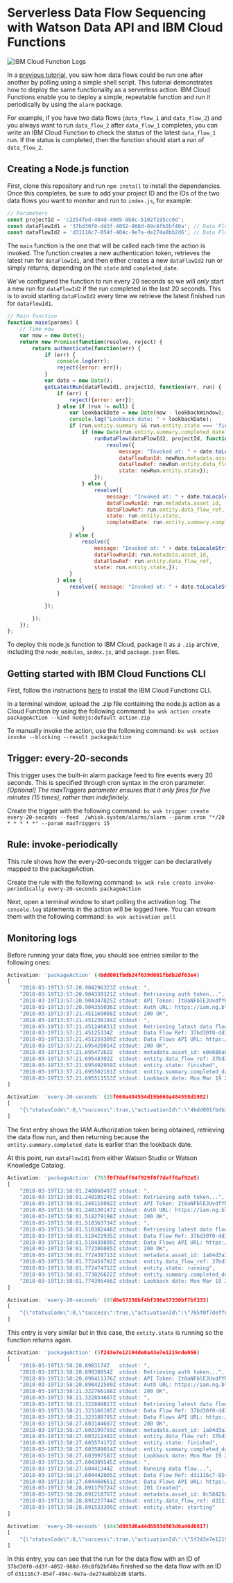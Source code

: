 # Serverless Data Flow Sequencing with Watson Data API and IBM Cloud Functions

![IBM Cloud Function Logs](https://github.ibm.com/DCummin3/data-flow-run-sequence-function/blob/master/images/IBMCloudFunctionLogs.JPG)

In a [previous tutorial](https://medium.com/ibm-watson/using-shell-scripts-to-control-data-flows-created-in-watson-applications-f7de2e265f1f), you saw how data flows could be run one after another by polling using a simple shell script. This tutorial demonstrates how to deploy the same functionality as a serverless action. IBM Cloud Functions enable you to deploy a simple, repeatable function and run it periodically by using the `alarm` package.

For example, if you have two data flows (`data_flow_1` and `data_flow_2`) and you always want to run `data_flow_2` after `data_flow_1` completes, you can write an IBM Cloud Function to check the status of the latest `data_flow_1` run. If the status is completed, then the function should start a run of `data_flow_2`.

## Creating a Node.js function

First, clone this repository and run `npm install` to install the dependencies. Once this completes, be sure to add your project ID and the IDs of the two data flows you want to monitor and run to `index.js`, for example:

```javascript
// Parameters
const projectId = 'c2254fed-404d-4905-9b8c-5102f195cc0d';
const dataFlowId1 = '37bd30f0-dd3f-4052-988d-69c8fb2bf40a'; // Data Flow Ref to check status of latest run
const dataFlowId2 = 'd31116c7-854f-404c-9e7a-de274a8bb2d6'; // Data Flow Ref to trigger run for
```

The `main` function is the one that will be called each time the action is invoked. The function creates a new authentication token, retrieves the latest run for `dataFlowId1`, and then either creates a new `dataFlowId2` run or simply returns, depending on the `state` and `completed_date`.

We've configured the function to run every 20 seconds so we will *only* start a new run for `dataFlowId2` if the run completed in the last 20 seconds. This is to avoid starting `dataFlowId2` every time we retrieve the latest finished run for `dataFlowId1`.

```javascript
// Main function
function main(params) {
    // Time now
    var now = new Date();
    return new Promise(function(resolve, reject) {
        return authenticate(function(err) {
            if (err) {
                console.log(err);
                reject({error: err});
            }
            var date = new Date();
            getLatestRun(dataFlowId1, projectId, function(err, run) {
                if (err) {
                    reject({error: err});
                } else if (run != null) {
                    var lookbackDate = new Date(now - lookbackWindow);
                    console.log("Lookback date: " + lookbackDate);
                    if (run.entity.summary && run.entity.state === 'finished') {
                        if (new Date(run.entity.summary.completed_date) > lookbackDate) {
                            runDataFlow(dataFlowId2, projectId, function(err, newRun) {
                                resolve({ 
                                    message: "Invoked at: " + date.toLocaleString(),
                                    dataFlowRunId: newRun.metadata.asset_id, 
                                    dataFlowRef: newRun.entity.data_flow_ref, 
                                    state: newRun.entity.state});
                            });
                        } else {
                            resolve({ 
                                message: "Invoked at: " + date.toLocaleString(), 
                                dataFlowRunId: run.metadata.asset_id, 
                                dataFlowRef: run.entity.data_flow_ref, 
                                state: run.entity.state, 
                                completedDate: run.entity.summary.completed_date});
                        }
                    } else {
                        resolve({ 
                            message: "Invoked at: " + date.toLocaleString(), 
                            dataFlowRunId: run.metadata.asset_id, 
                            dataFlowRef: run.entity.data_flow_ref, 
                            state: run.entity.state,});
                    }
                } else {
                    resolve({ message: "Invoked at: " + date.toLocaleString(), authToken: authToken});
                }

            });

        });
    });
};
```

To deploy this node.js function to IBM Cloud, package it as a `.zip` archive, including the `node_modules`, `index.js`, and `package.json` files.

## Getting started with IBM Cloud Functions CLI

First, follow the instructions [here](https://console.bluemix.net/openwhisk/learn/cli) to install the IBM Cloud Functions CLI.

In a terminal window, upload the .zip file containing the node.js action as a Cloud Function by using the following command:
`bx wsk action create packageAction --kind nodejs:default action.zip`

To manually invoke the action, use the following command:
`bx wsk action invoke --blocking --result packageAction`

## Trigger: every-20-seconds

This trigger uses the built-in alarm package feed to fire events every 20 seconds. This is specified through cron syntax in the cron parameter.  _[Optional] The maxTriggers parameter ensures that it only fires for five minutes (15 times), rather than indefinitely._

Create the trigger with the following command:
`bx wsk trigger create every-20-seconds --feed  /whisk.system/alarms/alarm --param cron "*/20 * * * * *" --param maxTriggers 15`

## Rule: invoke-periodically

This rule shows how the every-20-seconds trigger can be declaratively mapped to the packageAction.

Create the rule with the following command:
`bx wsk rule create invoke-periodically every-20-seconds packageAction`

Next, open a terminal window to start polling the activation log. The `console.log` statements in the action will be logged here. You can stream them with the following command:
`bx wsk activation poll`

## Monitoring logs

Before running your data flow, you should see entries similar to the following ones:

```Javascript
Activation: 'packageAction' (4bdd001fbdb24f639d001fbdb2df63e4)
[
    "2018-03-19T13:57:20.904296323Z stdout: ",
    "2018-03-19T13:57:20.904339321Z stdout: Retrieving auth token...",
    "2018-03-19T13:57:20.904347825Z stdout: API Token: It8aNFblEJUvdfYRinu0sxHJu0VU3qXgDH-MgOo-Dfdh",
    "2018-03-19T13:57:20.904355036Z stdout: Auth URL: https://iam.ng.bluemix.net/oidc/token",
    "2018-03-19T13:57:21.451169088Z stdout: 200 OK",
    "2018-03-19T13:57:21.451238184Z stdout: ",
    "2018-03-19T13:57:21.451246831Z stdout: Retrieving latest data flow run...",
    "2018-03-19T13:57:21.45125334Z  stdout: Data Flow Ref: 37bd30f0-dd3f-4052-988d-69c8fb2bf40a",
    "2018-03-19T13:57:21.451259309Z stdout: Data Flows API URL: https://api.dataplatform.ibm.com/v2/data_flows",
    "2018-03-19T13:57:21.695420014Z stdout: 200 OK",
    "2018-03-19T13:57:21.69547262Z  stdout: metadata.asset_id: e0e680a8-cd93-4941-967e-ba7cf527d060",
    "2018-03-19T13:57:21.69548302Z  stdout: entity.data_flow_ref: 37bd30f0-dd3f-4052-988d-69c8fb2bf40a",
    "2018-03-19T13:57:21.695492959Z stdout: entity.state: finished",
    "2018-03-19T13:57:21.695502161Z stdout: entity.summary.completed_date: 2018-03-19T13:30:51.956Z",
    "2018-03-19T13:57:21.695511553Z stdout: Lookback date: Mon Mar 19 2018 13:57:00 GMT+0000 (UTC)"
]

Activation: 'every-20-seconds' (25f660a484554d19b660a484558d1982)
[
    "{\"statusCode\":0,\"success\":true,\"activationId\":\"4bdd001fbdb24f639d001fbdb2df63e4\",\"rule\":\"dcummin3@uk.ibm.com_dev/invoke-periodically\",\"action\":\"dcummin3@uk.ibm.com_dev/packageAction\"}"
]
```

The first entry shows the IAM Authorization token being obtained, retrieving the data flow run, and then returning because the `entity.summary.completed_date` is earlier than the lookback date.

At this point, run `dataFlowId1` from either Watson Studio or Watson Knowledge Catalog.

```Javascript
Activation: 'packageAction' (785f0f7deff64f929f0f7deff6af92e5)
[
    "2018-03-19T13:58:01.248068497Z stdout: ",
    "2018-03-19T13:58:01.248105245Z stdout: Retrieving auth token...",
    "2018-03-19T13:58:01.248116092Z stdout: API Token: It8aNFblEJUvdfYRinu0sxHJu0VU3qXgDH-MgOo-Dfdh",
    "2018-03-19T13:58:01.248130147Z stdout: Auth URL: https://iam.ng.bluemix.net/oidc/token",
    "2018-03-19T13:58:01.518279198Z stdout: 200 OK",
    "2018-03-19T13:58:01.518363734Z stdout: ",
    "2018-03-19T13:58:01.518382448Z stdout: Retrieving latest data flow run...",
    "2018-03-19T13:58:01.518422935Z stdout: Data Flow Ref: 37bd30f0-dd3f-4052-988d-69c8fb2bf40a",
    "2018-03-19T13:58:01.518439899Z stdout: Data Flows API URL: https://api.dataplatform.ibm.com/v2/data_flows",
    "2018-03-19T13:58:01.772386085Z stdout: 200 OK",
    "2018-03-19T13:58:01.772438713Z stdout: metadata.asset_id: 1a04d3a3-60d8-4a98-8b4b-bca003d4f87b",
    "2018-03-19T13:58:01.772459792Z stdout: entity.data_flow_ref: 37bd30f0-dd3f-4052-988d-69c8fb2bf40a",
    "2018-03-19T13:58:01.772474712Z stdout: entity.state: running",
    "2018-03-19T13:58:01.773826622Z stdout: entity.summary.completed_date: undefined",
    "2018-03-19T13:58:01.774395466Z stdout: Lookback date: Mon Mar 19 2018 13:57:41 GMT+0000 (UTC)"
]

Activation: 'every-20-seconds' (97d6e57350bf4bf396e57350bf7bf333)
[
    "{\"statusCode\":0,\"success\":true,\"activationId\":\"785f0f7deff64f929f0f7deff6af92e5\",\"rule\":\"dcummin3@uk.ibm.com_dev/invoke-periodically\",\"action\":\"dcummin3@uk.ibm.com_dev/packageAction\"}"
]
```

This entry is very similar but in this case, the `entity.state` is running so the function returns again.

```Javascript
Activation: 'packageAction' (5f243e7e12194de0a43e7e1219cde056)
[
    "2018-03-19T13:58:20.8983174Z   stdout: ",
    "2018-03-19T13:58:20.89838054Z  stdout: Retrieving auth token...",
    "2018-03-19T13:58:20.898411376Z stdout: API Token: It8aNFblEJUvdfYRinu0sxHJu0VU3qXgDH-MgOo-Dfdh",
    "2018-03-19T13:58:20.898422509Z stdout: Auth URL: https://iam.ng.bluemix.net/oidc/token",
    "2018-03-19T13:58:21.322766188Z stdout: 200 OK",
    "2018-03-19T13:58:21.322834667Z stdout: ",
    "2018-03-19T13:58:21.322849817Z stdout: Retrieving latest data flow run...",
    "2018-03-19T13:58:21.323166185Z stdout: Data Flow Ref: 37bd30f0-dd3f-4052-988d-69c8fb2bf40a",
    "2018-03-19T13:58:21.323188785Z stdout: Data Flows API URL: https://api.dataplatform.ibm.com/v2/data_flows",
    "2018-03-19T13:58:27.603144607Z stdout: 200 OK",
    "2018-03-19T13:58:27.603199759Z stdout: metadata.asset_id: 1a04d3a3-60d8-4a98-8b4b-bca003d4f87b",
    "2018-03-19T13:58:27.603212482Z stdout: entity.data_flow_ref: 37bd30f0-dd3f-4052-988d-69c8fb2bf40a",
    "2018-03-19T13:58:27.603574172Z stdout: entity.state: finished",
    "2018-03-19T13:58:27.603589014Z stdout: entity.summary.completed_date: 2018-03-19T13:58:17.127Z",
    "2018-03-19T13:58:27.603997587Z stdout: Lookback date: Mon Mar 19 2018 13:58:00 GMT+0000 (UTC)",
    "2018-03-19T13:58:27.604389545Z stdout: ",
    "2018-03-19T13:58:27.60441344Z  stdout: Running data flow...",
    "2018-03-19T13:58:27.604442005Z stdout: Data Flow Ref: d31116c7-854f-404c-9e7a-de274a8bb2d6",
    "2018-03-19T13:58:27.604460651Z stdout: Data Flows API URL: https://api.dataplatform.ibm.com/v2/data_flows",
    "2018-03-19T13:58:28.891179724Z stdout: 201 Created",
    "2018-03-19T13:58:28.891218767Z stdout: metadata.asset_id: 8c58425a-d8ea-41e5-b064-9747f0d771b0",
    "2018-03-19T13:58:28.891227744Z stdout: entity.data_flow_ref: d31116c7-854f-404c-9e7a-de274a8bb2d6",
    "2018-03-19T13:58:28.891533309Z stdout: entity.state: starting"
]

Activation: 'every-20-seconds' (4443d803d6a44d6883d803d6a46d6817)
[
    "{\"statusCode\":0,\"success\":true,\"activationId\":\"5f243e7e12194de0a43e7e1219cde056\",\"rule\":\"dcummin3@uk.ibm.com_dev/invoke-periodically\",\"action\":\"dcummin3@uk.ibm.com_dev/packageAction\"}"
]

```
In this entry, you can see that the run for the data flow with an ID of `37bd30f0-dd3f-4052-988d-69c8fb2bf40a` finished so the data flow with an ID of `d31116c7-854f-404c-9e7a-de274a8bb2d6` starts.

